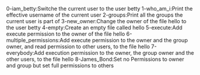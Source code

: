 0-iam_betty:Switche the current user to the user betty
1-who_am_i:Print the effective username of the current user
2-groups:Print all the groups the current user is part of
3-new_owner:Change the owner of the file hello to the user betty
4-empty:Create an empty file called hello
5-execute:Add execute permission to the owner of the file hello
6-multiple_permissions:Add execute permission to the owner and the group owner, and read permission to other users, to the file hello
7-everybody:Add execution permission to the owner, the group owner and the other users, to the file hello
8-James_Bond:Set no Permissions to owner and group but set full permissions to others
